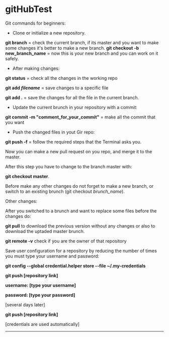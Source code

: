 # gitHubTest

Git commands for beginners:

 - Clone or initialize a new repository.

**git branch** = check the current branch, if its master and you want to make some changes it's better to make a new branch.
**git checkout -b new_branch_name** = now this is your new branch and you can work on it safely. 

- After making changes: 

**git status** = check all the changes in the working repo

**git add _filename_** = save changes to a specific file

**git add .** = save the changes for all the file in the current branch.

- Update the current brunch in your repository with a commit:

**git commit -m "comment_for_your_commit"** = make all the commit that you want

- Push the changed files in yout Gir repo:

**git push -f** = follow the required steps that the Terminal asks you.

Now you can make a new pull request on you repo, and merge it to the master.

After this step you have to change to the branch master with:

**git checkout master**.

Before make any other changes do not forget to make a new branch, or switch to an existing brunch (git checkout _brunch_name_).

Other changes:

After you switched to a brunch and want to replace some files before the changes do:

**git pull** to download the previous version without any changes or also to download the uptaded master brunch.


**git remote -v** check if you are the owner of that repository


Save user configuration for a repository by reducing the number of times you must type your username and password:

**git config --global credential.helper store --file ~/.my-credentials**

**git push [repository link]**

**username: [type your username]**

**password: [type your password]**


[several days later]


**git push [repository link]**

[credentials are used automatically]

-----------------